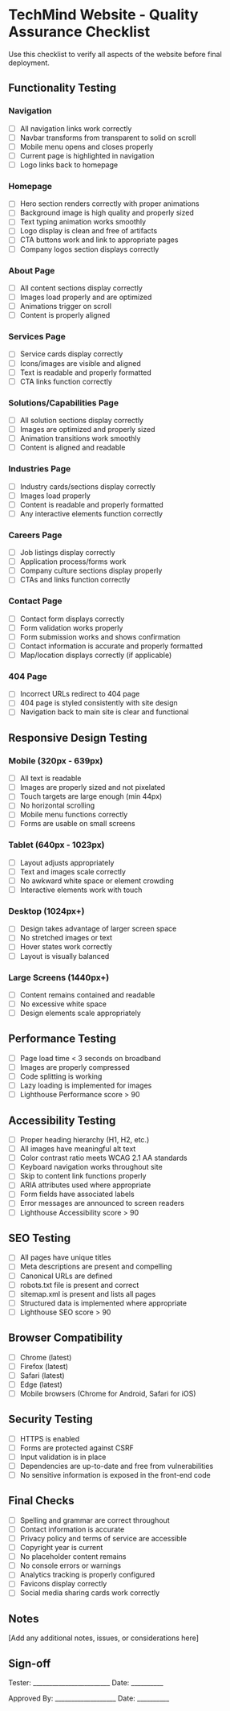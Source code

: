 # TechMind Website - Quality Assurance Checklist

Use this checklist to verify all aspects of the website before final deployment.

## Functionality Testing

### Navigation
- [ ] All navigation links work correctly
- [ ] Navbar transforms from transparent to solid on scroll
- [ ] Mobile menu opens and closes properly
- [ ] Current page is highlighted in navigation
- [ ] Logo links back to homepage

### Homepage
- [ ] Hero section renders correctly with proper animations
- [ ] Background image is high quality and properly sized
- [ ] Text typing animation works smoothly
- [ ] Logo display is clean and free of artifacts
- [ ] CTA buttons work and link to appropriate pages
- [ ] Company logos section displays correctly

### About Page
- [ ] All content sections display correctly
- [ ] Images load properly and are optimized
- [ ] Animations trigger on scroll
- [ ] Content is properly aligned

### Services Page
- [ ] Service cards display correctly
- [ ] Icons/images are visible and aligned
- [ ] Text is readable and properly formatted
- [ ] CTA links function correctly

### Solutions/Capabilities Page
- [ ] All solution sections display correctly
- [ ] Images are optimized and properly sized
- [ ] Animation transitions work smoothly
- [ ] Content is aligned and readable

### Industries Page
- [ ] Industry cards/sections display correctly
- [ ] Images load properly
- [ ] Content is readable and properly formatted
- [ ] Any interactive elements function correctly

### Careers Page
- [ ] Job listings display correctly
- [ ] Application process/forms work
- [ ] Company culture sections display properly
- [ ] CTAs and links function correctly

### Contact Page
- [ ] Contact form displays correctly
- [ ] Form validation works properly
- [ ] Form submission works and shows confirmation
- [ ] Contact information is accurate and properly formatted
- [ ] Map/location displays correctly (if applicable)

### 404 Page
- [ ] Incorrect URLs redirect to 404 page
- [ ] 404 page is styled consistently with site design
- [ ] Navigation back to main site is clear and functional

## Responsive Design Testing

### Mobile (320px - 639px)
- [ ] All text is readable
- [ ] Images are properly sized and not pixelated
- [ ] Touch targets are large enough (min 44px)
- [ ] No horizontal scrolling
- [ ] Mobile menu functions correctly
- [ ] Forms are usable on small screens

### Tablet (640px - 1023px)
- [ ] Layout adjusts appropriately
- [ ] Text and images scale correctly
- [ ] No awkward white space or element crowding
- [ ] Interactive elements work with touch

### Desktop (1024px+)
- [ ] Design takes advantage of larger screen space
- [ ] No stretched images or text
- [ ] Hover states work correctly
- [ ] Layout is visually balanced

### Large Screens (1440px+)
- [ ] Content remains contained and readable
- [ ] No excessive white space
- [ ] Design elements scale appropriately

## Performance Testing

- [ ] Page load time < 3 seconds on broadband
- [ ] Images are properly compressed
- [ ] Code splitting is working
- [ ] Lazy loading is implemented for images
- [ ] Lighthouse Performance score > 90

## Accessibility Testing

- [ ] Proper heading hierarchy (H1, H2, etc.)
- [ ] All images have meaningful alt text
- [ ] Color contrast ratio meets WCAG 2.1 AA standards
- [ ] Keyboard navigation works throughout site
- [ ] Skip to content link functions properly
- [ ] ARIA attributes used where appropriate
- [ ] Form fields have associated labels
- [ ] Error messages are announced to screen readers
- [ ] Lighthouse Accessibility score > 90

## SEO Testing

- [ ] All pages have unique titles
- [ ] Meta descriptions are present and compelling
- [ ] Canonical URLs are defined
- [ ] robots.txt file is present and correct
- [ ] sitemap.xml is present and lists all pages
- [ ] Structured data is implemented where appropriate
- [ ] Lighthouse SEO score > 90

## Browser Compatibility

- [ ] Chrome (latest)
- [ ] Firefox (latest)
- [ ] Safari (latest)
- [ ] Edge (latest)
- [ ] Mobile browsers (Chrome for Android, Safari for iOS)

## Security Testing

- [ ] HTTPS is enabled
- [ ] Forms are protected against CSRF
- [ ] Input validation is in place
- [ ] Dependencies are up-to-date and free from vulnerabilities
- [ ] No sensitive information is exposed in the front-end code

## Final Checks

- [ ] Spelling and grammar are correct throughout
- [ ] Contact information is accurate
- [ ] Privacy policy and terms of service are accessible
- [ ] Copyright year is current
- [ ] No placeholder content remains
- [ ] No console errors or warnings
- [ ] Analytics tracking is properly configured
- [ ] Favicons display correctly
- [ ] Social media sharing cards work correctly

## Notes

[Add any additional notes, issues, or considerations here]

## Sign-off

Tester: ________________________   Date: __________

Approved By: ___________________   Date: __________

